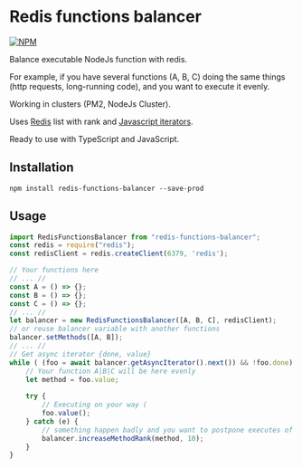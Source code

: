 # Redis functions balancer
[![NPM](https://nodei.co/npm/redis-functions-balancer.png)](https://nodei.co/npm/redis-functions-balancer/)

Balance executable NodeJs function with redis.

For example, if you have several functions (A, B, C) doing the same things (http requests, long-running code), and you want to execute it evenly.

Working in clusters (PM2, NodeJs Cluster).

Uses [Redis][0] list with rank and [Javascript iterators][1].

Ready to use with TypeScript and JavaScript.

## Installation
```
npm install redis-functions-balancer --save-prod
```

## Usage
```typescript
import RedisFunctionsBalancer from "redis-functions-balancer";
const redis = require("redis");
const redisClient = redis.createClient(6379, 'redis');

// Your functions here
// ... //
const A = () => {};
const B = () => {};
const C = () => {};
// ... //
let balancer = new RedisFunctionsBalancer([A, B, C], redisClient);
// or reuse balancer variable with another functions
balancer.setMethods([A, B]);
// ... //
// Get async iterator {done, value}
while ( (foo = await balancer.getAsyncIterator().next()) && !foo.done) {
    // Your function A|B|C will be here evenly
    let method = foo.value;
    
    try {
        // Executing on your way (
        foo.value();
    } catch (e) {
        // something happen badly and you want to postpone executes of the function next 10 runs
        balancer.increaseMethodRank(method, 10);
    }
}

```

[0]: https://www.npmjs.com/package/redis
[1]: https://www.typescriptlang.org/docs/handbook/iterators-and-generators.html